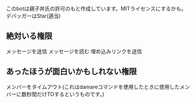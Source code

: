 このbotは親子丼氏の許可のもと作成しています。MITライセンスにするかも。<br>
デバッガーはStar(適当)
## 絶対いる権限
メッセージを送信
メッセージを読む
埋め込みリンクを送信
## あったほうが面白いかもしれない権限
メンバーをタイムアウト(これはdamareコマンドを使用したときに使用したメンバーに数秒間だけTOするというものです。)
